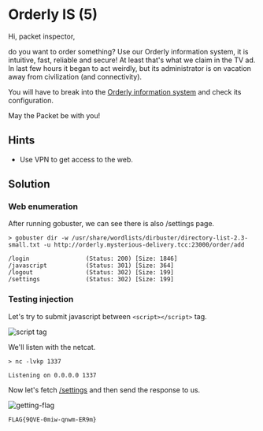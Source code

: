 # Orderly IS (5)

Hi, packet inspector,

do you want to order something? Use our Orderly information system, it is intuitive, fast, reliable and secure! At least that's what we claim in the TV ad. In last few hours it began to act weirdly, but its administrator is on vacation away from civilization (and connectivity).

You will have to break into the [Orderly information system](http://orderly.mysterious-delivery.tcc:23000/) and check its configuration.

May the Packet be with you!

## Hints

- Use VPN to get access to the web.

## Solution

### Web enumeration

After running gobuster, we can see there is also /settings page.

```
> gobuster dir -w /usr/share/wordlists/dirbuster/directory-list-2.3-small.txt -u http://orderly.mysterious-delivery.tcc:23000/order/add

/login                (Status: 200) [Size: 1846]
/javascript           (Status: 301) [Size: 364]
/logout               (Status: 302) [Size: 199]
/settings             (Status: 302) [Size: 199]
```

### Testing injection

Let's try to submit javascript between `<script></script>` tag.

![script tag](injection-test.gif)

We'll listen with the netcat.

```
> nc -lvkp 1337

Listening on 0.0.0.0 1337
```

Now let's fetch [/settings](http://orderly.mysterious-delivery.tcc:23000/settings) and then send the response to us.

![getting-flag](getting-flag.gif)

`FLAG{9QVE-0miw-qnwm-ER9m}`
